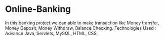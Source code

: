 # Online-Banking
In this banking project we can able to make transaction like Money transfer, Money Deposit, Money Withdraw, Balance Checking. 
Technologies Used : Advance Java, Servlets, MySQL, HTML, CSS. 
